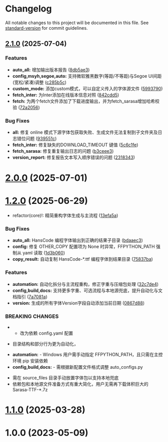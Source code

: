 # Changelog

All notable changes to this project will be documented in this file. See [standard-version](https://github.com/conventional-changelog/standard-version) for commit guidelines.

## [2.1.0](https://github.com/ReRokutosei/yahei-sarasa/compare/v2.0.0...v2.1.0) (2025-07-04)


### Features

* **auto_all:** 增加输出版本报告 ([8db5ae3](https://github.com/ReRokutosei/yahei-sarasa/commit/8db5ae389fd6f99e689944435ea3cb0c332d8892))
* **config,msyh,segoe,auto:** 支持微软雅黑数字(等距/不等距)与Segoe UI间距(宽松/紧凑)调整 ([c285b5c](https://github.com/ReRokutosei/yahei-sarasa/commit/c285b5cb7036916694f2d8f95e50c1e747be617d))
* **custom_mode:** 添加custom模式，可以自定义传入的字体源文件 ([5993790](https://github.com/ReRokutosei/yahei-sarasa/commit/5993790e7613ddf484fcec0ddd6d6c9cd119a3ed))
* **fetch_inter:** 为Inter添加在线版本信息对照 ([842cdd5](https://github.com/ReRokutosei/yahei-sarasa/commit/842cdd5aa3f1a4602d84ae6ea6beb85ca93263f4))
* **fetch:** 为两个fetch文件添加了下载进度输出，并为fetch_sarasa增加哈希校验 ([72a2056](https://github.com/ReRokutosei/yahei-sarasa/commit/72a20568c98facbe1ad2b7829dfc472e57b06ec6))


### Bug Fixes

* **all:** 修复 online 模式下源字体包获取失败、生成文件无法复制到子文件夹及日志错位问题 ([939551c](https://github.com/ReRokutosei/yahei-sarasa/commit/939551c808ff3b3e8fcbedc3068343577f472461))
* **fetch_inter:** 修复缺失的DOWNLOAD_TIMEOUT 键值 ([5c6c1fe](https://github.com/ReRokutosei/yahei-sarasa/commit/5c6c1fee56c3ffd042a4b5e5f9e465d9160d62cf))
* **fetch_sarasa:** 修复重复输出日志的问题 ([b3ceee3](https://github.com/ReRokutosei/yahei-sarasa/commit/b3ceee34454882abdc632e8d4dfc379ec124c53d))
* **version_report:** 修复报告文本写入顺序错误的问题 ([2318343](https://github.com/ReRokutosei/yahei-sarasa/commit/2318343fe0808b6a7a170439e37e891b7ed754e3))

# [2.0.0](https://github.com/ReRokutosei/ZH-Font-Replacement/compare/v1.2.0...v2.0.0) (2025-07-01)



# [1.2.0](https://github.com/ReRokutosei/ZH-Font-Replacement/compare/v1.1.0...v1.2.0) (2025-06-29)


* refactor(core)!: 精简重构字体生成与主流程 ([13efa5a](https://github.com/ReRokutosei/ZH-Font-Replacement/commit/13efa5a3551355768b7bf9fac13f875f930c6f59))


### Bug Fixes

* **auto_all:** HansCode 编程字体输出到正确的结果子目录 ([bdaaec3](https://github.com/ReRokutosei/ZH-Font-Replacement/commit/bdaaec37369b5a5131dd0f26a392a181c2325c9e))
* **config:** 修复 OTHER_COPY 配置项为 None 时异常，FFPYTHON_PATH 强制从 yaml 读取 ([1d3b060](https://github.com/ReRokutosei/ZH-Font-Replacement/commit/1d3b06094e6a7064237db870d207f3b978b0f29e))
* **copy_result:** 自动复制 HansCode-*.ttf 编程字体到结果目录 ([75837ba](https://github.com/ReRokutosei/ZH-Font-Replacement/commit/75837bab9fbab26f023af04f1f6616bad938793f))


### Features

* **automation:** 自动化拆分与主流程重构，修正字重与压缩包处理 ([32c7de4](https://github.com/ReRokutosei/ZH-Font-Replacement/commit/32c7de403b11510813f339ef5cd015ca2fb691ef))
* **config,build,docs:** 支持更多字重、可选流程与本地源兜底，提升自动化与文档指引 ([7a7081a](https://github.com/ReRokutosei/ZH-Font-Replacement/commit/7a7081aa07eb6ba01837f14274e949f4d1faed6b))
* **version:** 生成的所有字体Version字段自动添加当前日期 ([0867d88](https://github.com/ReRokutosei/ZH-Font-Replacement/commit/0867d8817e2aaf8b7e843c36df406892fa4496e6))


### BREAKING CHANGES

* - 改为依赖 config.yaml 配置
- 目录结构和部分行为更为自动化，
* **automation:** - Windows 用户需手动指定 FFPYTHON_PATH，且只需在主控环境 pip 安装依赖
* **config,build,docs:** - 需根据新配置文件格式调整 auto_configs.py
- 需在 source_files 目录手动放置字体包以支持本地兜底
- 依赖包和本地源文件准备方式有重大简化，用户无需再下载体积巨大的 Sarasa-TTF-*.7z



# [1.1.0](https://github.com/ReRokutosei/ZH-Font-Replacement/compare/v1.0.0...v1.1.0) (2025-03-28)



# 1.0.0 (2023-05-09)

